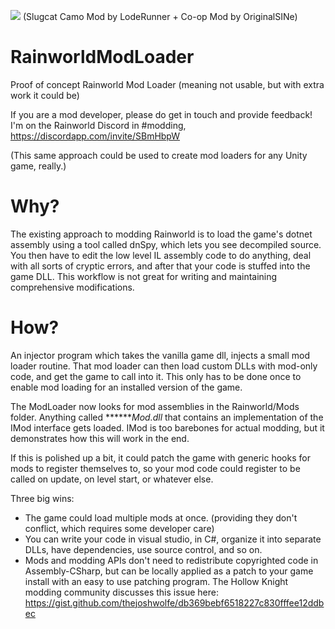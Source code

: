 ![](https://imgur.com/a/4qdpB.gif)
(Slugcat Camo Mod by LodeRunner + Co-op Mod by OriginalSINe)

# RainworldModLoader
Proof of concept Rainworld Mod Loader (meaning not usable, but with extra work it could be)

If you are a mod developer, please do get in touch and provide feedback! I'm on the Rainworld Discord in #modding, https://discordapp.com/invite/SBmHbpW

(This same approach could be used to create mod loaders for any Unity game, really.)

# Why?

The existing approach to modding Rainworld is to load the game's dotnet assembly using a tool called dnSpy, which lets you see decompiled source. You then have to edit the low level IL assembly code to do anything, deal with all sorts of cryptic errors, and after that your code is stuffed into the game DLL. This workflow is not great for writing and maintaining comprehensive modifications.

# How?

An injector program which takes the vanilla game dll, injects a small mod loader routine. That mod loader can then load custom DLLs with mod-only code, and get the game to call into it. This only has to be done once to enable mod loading for an installed version of the game.

The ModLoader now looks for mod assemblies in the Rainworld/Mods folder. Anything called *******Mod.dll* that contains an implementation of the IMod interface gets loaded. IMod is too barebones for actual modding, but it demonstrates how this will work in the end.

If this is polished up a bit, it could patch the game with generic hooks for mods to register themselves to, so your mod code could register to be called on update, on level start, or whatever else. 

Three big wins:

- The game could load multiple mods at once. (providing they don't conflict, which requires some developer care)
- You can write your code in visual studio, in C#, organize it into separate DLLs, have dependencies, use source control, and so on.
- Mods and modding APIs don't need to redistribute copyrighted code in Assembly-CSharp, but can be locally applied as a patch to your game install with an easy to use patching program. The Hollow Knight modding community discusses this issue here: https://gist.github.com/thejoshwolfe/db369bebf6518227c830fffee12ddbec
